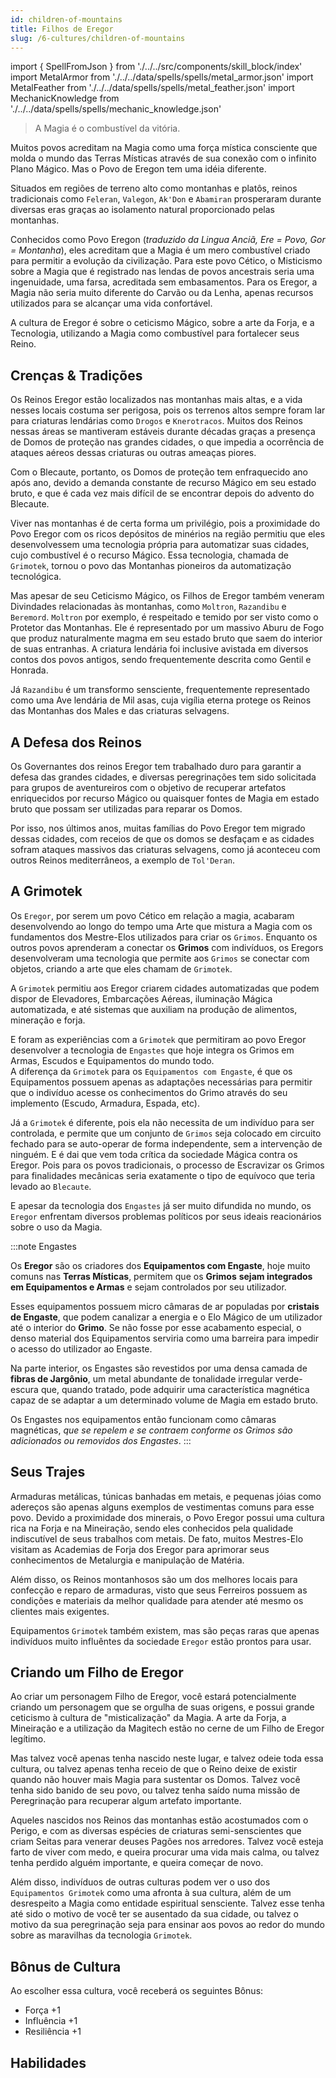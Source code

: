```yaml
---
id: children-of-mountains
title: Filhos de Eregor
slug: /6-cultures/children-of-mountains
---
```


import { SpellFromJson } from './../../src/components/skill_block/index'
import MetalArmor from './../../data/spells/spells/metal_armor.json'
import MetalFeather from './../../data/spells/spells/metal_feather.json'
import MechanicKnowledge from './../../data/spells/spells/mechanic_knowledge.json'

> A Magia é o combustível da vitória.

Muitos povos acreditam na Magia como uma força mística consciente que molda o mundo das Terras Místicas através de sua conexão com o infinito Plano Mágico.
Mas o Povo de Eregon tem uma idéia diferente.

Situados em regiões de terreno alto como montanhas e platôs, reinos tradicionais como `Feleran`, `Valegon`, `Ak'Don` e `Abamiran` prosperaram durante diversas eras graças ao isolamento natural proporcionado pelas montanhas.

Conhecidos como Povo Eregon (*traduzido da Lingua Anciã, Ere = Povo, Gor = Montanha*), eles acreditam que a Magia é um mero combustível criado para permitir a evolução da civilização.
Para este povo Cético, o Misticismo sobre a Magia que é registrado nas lendas de povos ancestrais seria uma ingenuidade, uma farsa, acreditada sem embasamentos.
Para os Eregor, a Magia não seria muito diferente do Carvão ou da Lenha, apenas recursos utilizados para se alcançar uma vida confortável.

A cultura de Eregor é sobre o ceticismo Mágico, sobre a arte da Forja, e a Tecnologia, utilizando a Magia como combustível para fortalecer seus Reino.

## Crenças & Tradições

Os Reinos Eregor estão localizados nas montanhas mais altas, e a vida nesses locais costuma ser perigosa, pois os terrenos altos sempre foram lar para criaturas lendárias como `Drogos` e `Knerotracos`. Muitos dos Reinos nessas áreas se mantiveram estáveis durante décadas graças a presença de Domos de proteção nas grandes cidades, o que impedia a ocorrência de ataques aéreos dessas criaturas ou outras ameaças piores.

Com o Blecaute, portanto, os Domos de proteção tem enfraquecido ano após ano, devido a demanda constante de recurso Mágico em seu estado bruto, e que é cada vez mais difícil de se encontrar depois do advento do Blecaute.

Viver nas montanhas é de certa forma um privilégio, pois a proximidade do Povo Eregor com os ricos depósitos de minérios na região permitiu que eles desenvolvessem uma tecnologia própria para automatizar suas cidades, cujo combustível é o recurso Mágico. Essa tecnologia, chamada de `Grimotek`, tornou o povo das Montanhas pioneiros da automatização tecnológica.

Mas apesar de seu Ceticismo Mágico, os Filhos de Eregor também veneram Divindades relacionadas às montanhas, como `Moltron`, `Razandibu` e `Beremord`.
`Moltron` por exemplo, é respeitado e temido por ser visto como o Protetor das Montanhas. Ele é representado por um massivo Aburu de Fogo que produz naturalmente magma em seu estado bruto que saem do interior de suas entranhas. A criatura lendária foi inclusive avistada em diversos contos dos povos antigos, sendo frequentemente descrita como Gentil e Honrada.

Já `Razandibu` é um transformo sensciente, frequentemente representado como uma Ave lendária de Mil asas, cuja vigília eterna protege os Reinos das Montanhas dos Males e das criaturas selvagens.

## A Defesa dos Reinos

Os Governantes dos reinos Eregor tem trabalhado duro para garantir a defesa das grandes cidades, e diversas peregrinações tem sido solicitada para grupos de aventureiros com o objetivo de recuperar artefatos enriquecidos por recurso Mágico ou quaisquer fontes de Magia em estado bruto que possam ser utilizadas para reparar os Domos.

Por isso, nos últimos anos, muitas famílias do Povo Eregor tem migrado dessas cidades, com receios de que os domos se desfaçam e as cidades sofram ataques massivos das criaturas selvagens, como já aconteceu com outros Reinos mediterrâneos, a exemplo de `Tol'Deran`.

## A Grimotek

Os `Eregor`, por serem um povo Cético em relação a magia, acabaram desenvolvendo ao longo do tempo uma Arte que mistura a Magia com os fundamentos dos Mestre-Elos utilizados para criar os `Grimos`.
Enquanto os outros povos aprenderam a conectar os **Grimos** com indivíduos, os Eregors desenvolveram uma tecnologia que permite aos `Grimos` se conectar com objetos, criando a arte que eles chamam de `Grimotek`.

A `Grimotek` permitiu aos Eregor criarem cidades automatizadas que podem dispor de Elevadores, Embarcações Aéreas, iluminação Mágica automatizada, e até sistemas que auxiliam na produção de alimentos, mineração e forja.

E foram as experiências com a `Grimotek` que permitiram ao povo Eregor desenvolver a tecnologia de `Engastes` que hoje integra os Grimos em Armas, Escudos e Equipamentos do mundo todo.<br/>
A diferença da `Grimotek` para os `Equipamentos com Engaste`, é que os Equipamentos possuem apenas as adaptações necessárias para permitir que o indivíduo acesse os conhecimentos do Grimo através do seu implemento (Escudo, Armadura, Espada, etc).

Já a `Grimotek` é diferente, pois ela não necessita de um indivíduo para ser controlada, e permite que um conjunto de `Grimos` seja colocado em circuito fechado para se auto-operar de forma independente, sem a intervenção de ninguém. E é dai que vem toda crítica da sociedade Mágica contra os Eregor. Pois para os povos tradicionais, o processo de Escravizar os Grimos para finalidades mecânicas seria exatamente o tipo de equívoco que teria levado ao `Blecaute`.

E apesar da tecnologia dos `Engastes` já ser muito difundida no mundo, os `Eregor` enfrentam diversos problemas políticos por seus ideais reacionários sobre o uso da Magia.

:::note Engastes

Os **Eregor** são os criadores dos **Equipamentos com Engaste**, hoje muito comuns nas **Terras Místicas**, permitem que os **Grimos** **sejam integrados em Equipamentos e Armas** e sejam controlados por seu utilizador.

Esses equipamentos possuem micro câmaras de ar populadas por **cristais de Engaste**, que podem canalizar a energia e o Elo Mágico de um utilizador até o interior do **Grimo**. Se não fosse por esse acabamento especial, o denso material dos Equipamentos serviria como uma barreira para impedir o acesso do utilizador ao Engaste.

Na parte interior, os Engastes são revestidos por uma densa camada de **fibras de Jargônio**, um metal abundante de tonalidade irregular verde-escura que, quando tratado, pode adquirir uma característica magnética capaz de se adaptar a um determinado volume de Magia em estado bruto.

Os Engastes nos equipamentos então funcionam como câmaras magnéticas, *que se repelem e se contraem conforme os Grimos são adicionados ou removidos dos Engastes*.
:::

## Seus Trajes

Armaduras metálicas, túnicas banhadas em metais, e pequenas jóias como adereços são apenas alguns exemplos de vestimentas comuns para esse povo.
Devido a proximidade dos minerais, o Povo Eregor possui uma cultura rica na Forja e na Mineiração, sendo eles conhecidos pela qualidade indiscutível de seus trabalhos com metais.
De fato, muitos Mestres-Elo visitam as Academias de Forja dos Eregor para aprimorar seus conhecimentos de Metalurgia e manipulação de Matéria.

Além disso, os Reinos montanhosos são um dos melhores locais para confecção e reparo de armaduras, visto que seus Ferreiros possuem as condições e materiais da melhor qualidade para atender até mesmo os clientes mais exigentes.

Equipamentos `Grimotek` também existem, mas são peças raras que apenas indivíduos muito influêntes da sociedade `Eregor` estão prontos para usar.

## Criando um Filho de Eregor

Ao criar um personagem Filho de Eregor, você estará potencialmente criando um personagem que se orgulha de suas origens, e possui grande ceticismo à cultura de "misticalização" da Magia.
A arte da Forja, a Mineiração e a utilização da Magitech estão no cerne de um Filho de Eregor legítimo.

Mas talvez você apenas tenha nascido neste lugar, e talvez odeie toda essa cultura, ou talvez apenas tenha receio de que o Reino deixe de existir quando não houver mais Magia para sustentar os Domos.
Talvez você tenha sido banido de seu povo, ou talvez tenha saído numa missão de Peregrinação para recuperar algum artefato importante.

Aqueles nascidos nos Reinos das montanhas estão acostumados com o Perigo, e com as diversas espécies de criaturas semi-senscientes que criam Seitas para venerar deuses Pagões nos arredores.
Talvez você esteja farto de viver com medo, e queira procurar uma vida mais calma, ou talvez tenha perdido alguém importante, e queira começar de novo.

Além disso, indivíduos de outras culturas podem ver o uso dos `Equipamentos Grimotek` como uma afronta à sua cultura, além de um desrespeito a Magia como entidade espiritual sensciente.
Talvez esse tenha até sido o motivo de você ter se ausentado da sua cidade, ou talvez o motivo da sua peregrinação seja para ensinar aos povos ao redor do mundo sobre as maravilhas da tecnologia `Grimotek`.

## Bônus de Cultura

Ao escolher essa cultura, você receberá os seguintes Bônus:

- Força +1
- Influência +1
- Resiliência +1

## Habilidades

<SpellFromJson spellData={MetalArmor} />
<SpellFromJson spellData={MetalFeather} />
<SpellFromJson spellData={MechanicKnowledge} />
